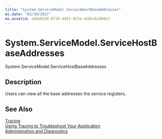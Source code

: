 ```yaml
---
title: "System.ServiceModel.ServiceHostBaseAddresses"
ms.date: "03/30/2017"
ms.assetid: a36b8d38-8719-4d51-923a-420ec6c009e7
---
```

# System.ServiceModel.ServiceHostBaseAddresses
System.ServiceModel.ServiceHostBaseAddresses  
  
## Description  
 Users can view all the base addresses the service registers.  
  
## See Also  
 [Tracing](../../../../../docs/framework/wcf/diagnostics/tracing/index.md)  
 [Using Tracing to Troubleshoot Your Application](../../../../../docs/framework/wcf/diagnostics/tracing/using-tracing-to-troubleshoot-your-application.md)  
 [Administration and Diagnostics](../../../../../docs/framework/wcf/diagnostics/index.md)

